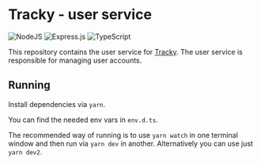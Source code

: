 # Tracky - user service

<p float="left">
<img alt="NodeJS" src="https://img.shields.io/badge/node.js%20-%2343853D.svg?&style=for-the-badge&logo=node.js&logoColor=white"/>
<img alt="Express.js" src="https://img.shields.io/badge/express.js%20-%23404d59.svg?&style=for-the-badge"/>
<img alt="TypeScript" src="https://img.shields.io/badge/typescript%20-%23007ACC.svg?&style=for-the-badge&logo=typescript&logoColor=white"/>
</P>

This repository contains the user service for [Tracky](https://github.com/PersonalTracky/web). The user service is responsible for managing user accounts.

## Running

Install dependencies via `yarn`.

You can find the needed env vars in `env.d.ts`.

The recommended way of running is to use `yarn watch` in one terminal window and then run via `yarn dev` in another. Alternatively you can use just `yarn dev2`.
